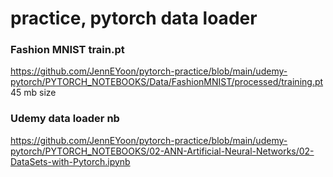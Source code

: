 # practice, pytorch data loader 

### Fashion MNIST train.pt  
https://github.com/JennEYoon/pytorch-practice/blob/main/udemy-pytorch/PYTORCH_NOTEBOOKS/Data/FashionMNIST/processed/training.pt  
45 mb size  

### Udemy data loader nb  
https://github.com/JennEYoon/pytorch-practice/blob/main/udemy-pytorch/PYTORCH_NOTEBOOKS/02-ANN-Artificial-Neural-Networks/02-DataSets-with-Pytorch.ipynb  

